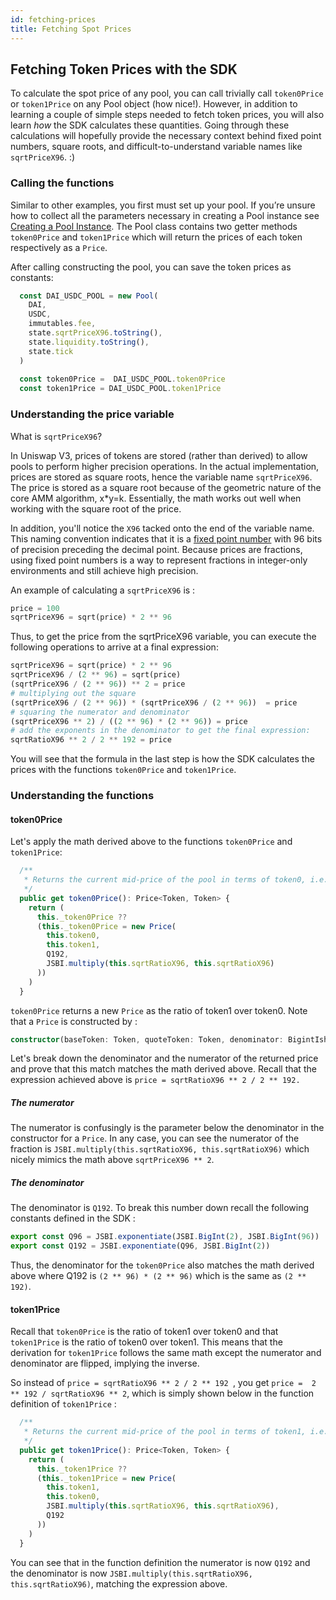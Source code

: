 ```yaml
---
id: fetching-prices
title: Fetching Spot Prices
---
```


## Fetching Token Prices with the SDK

To calculate the spot price of any pool, you can call trivially call `token0Price` or `token1Price` on any Pool object (how nice!). However, in addition to learning a couple of simple steps needed to fetch token prices, you will also learn *how* the SDK calculates these quantities. Going through these calculations will hopefully provide the necessary context behind fixed point numbers, square roots, and difficult-to-understand variable names like `sqrtPriceX96`. :)

### Calling the functions

Similar to other examples, you first must set up your pool. If you’re unsure how to collect all the parameters necessary in creating a Pool instance see [Creating a Pool Instance](#creating-a-pool). The Pool class contains two getter methods `token0Price` and `token1Price` which will return the prices of each token respectively as a `Price`.

After calling constructing the pool, you can save the token prices as constants:

```typescript
  const DAI_USDC_POOL = new Pool(
    DAI,
    USDC,
    immutables.fee,
    state.sqrtPriceX96.toString(),
    state.liquidity.toString(),
    state.tick
  )
  
  const token0Price =  DAI_USDC_POOL.token0Price
  const token1Price = DAI_USDC_POOL.token1Price
```

### Understanding the price variable

What is `sqrtPriceX96`?

In Uniswap V3, prices of tokens are stored (rather than derived) to allow pools to perform higher precision operations. In the actual implementation, prices are stored as square roots, hence the variable name `sqrtPriceX96`. The price is stored as a square root because of the geometric nature of the core AMM algorithm, x*y=k. Essentially, the math works out well when working with the square root of the price. 

In addition, you'll notice the `X96` tacked onto the end of the variable name. This naming convention indicates that it is a [fixed point number](https://en.wikipedia.org/wiki/Fixed-point_arithmetic) with 96 bits of precision preceding the decimal point. Because prices are fractions, using fixed point numbers is a way to represent fractions in integer-only environments and still achieve high precision.

An example of calculating a  `sqrtPriceX96` is :

```python
price = 100
sqrtPriceX96 = sqrt(price) * 2 ** 96
```

Thus, to get the price from the sqrtPriceX96 variable, you can execute the following operations to arrive at a final expression:

```python
sqrtPriceX96 = sqrt(price) * 2 ** 96
sqrtPriceX96 / (2 ** 96) = sqrt(price)
(sqrtPriceX96 / (2 ** 96)) ** 2 = price
# multiplying out the square
(sqrtPriceX96 / (2 ** 96)) * (sqrtPriceX96 / (2 ** 96))  = price
# squaring the numerator and denominator
(sqrtPriceX96 ** 2) / ((2 ** 96) * (2 ** 96)) = price
# add the exponents in the denominator to get the final expression:
sqrtRatioX96 ** 2 / 2 ** 192 = price
```
You will see that the formula in the last step is how the SDK calculates the prices with the functions `token0Price` and `token1Price`.


### Understanding the functions

#### token0Price

Let's apply the math derived above to the functions `token0Price` and `token1Price`:

```typescript
  /**
   * Returns the current mid-price of the pool in terms of token0, i.e. the ratio of token1 over token0
   */
  public get token0Price(): Price<Token, Token> {
    return (
      this._token0Price ??
      (this._token0Price = new Price(
        this.token0,
        this.token1,
        Q192,
        JSBI.multiply(this.sqrtRatioX96, this.sqrtRatioX96)
      ))
    )
  }
```

`token0Price` returns a new `Price` as the ratio of token1 over token0. Note that a `Price` is constructed by :

```typescript
constructor(baseToken: Token, quoteToken: Token, denominator: BigintIsh, numerator: BigintIsh)
```

Let's break down the denominator and the numerator of the returned price and prove that this match matches the math derived above. Recall that the expression achieved above is `price = sqrtRatioX96 ** 2 / 2 ** 192. `

##### The numerator

The numerator is confusingly is the parameter below the denominator in the constructor for a `Price`. In any case, you can see the numerator of the fraction is `JSBI.multiply(this.sqrtRatioX96, this.sqrtRatioX96)` which nicely mimics the math above `sqrtPriceX96 ** 2`. 

##### The denominator

The denominator is `Q192`. To break this number down recall the following constants defined in the SDK :

```typescript
export const Q96 = JSBI.exponentiate(JSBI.BigInt(2), JSBI.BigInt(96))
export const Q192 = JSBI.exponentiate(Q96, JSBI.BigInt(2))
```
Thus, the denominator for the `token0Price` also matches the math derived above where Q192 is `(2 ** 96) * (2 ** 96)` which is the same as `(2 ** 192)`.

#### token1Price

Recall that `token0Price` is the ratio of token1 over token0 and that `token1Price` is the ratio of token0 over token1. This means that the derivation for `token1Price` follows the same math except the numerator and denominator are flipped, implying the inverse. 

So instead of `price = sqrtRatioX96 ** 2 / 2 ** 192 `, you get `price =  2 ** 192 / sqrtRatioX96 ** 2`, which is simply shown below in the function definition of `token1Price` :

```typescript
  /**
   * Returns the current mid-price of the pool in terms of token1, i.e. the ratio of token0 over token1
   */
  public get token1Price(): Price<Token, Token> {
    return (
      this._token1Price ??
      (this._token1Price = new Price(
        this.token1,
        this.token0,
        JSBI.multiply(this.sqrtRatioX96, this.sqrtRatioX96),
        Q192
      ))
    )
  }
  ```

 You can see that in the function definition the numerator is now `Q192` and the denominator is now `JSBI.multiply(this.sqrtRatioX96, this.sqrtRatioX96)`, matching the expression above.